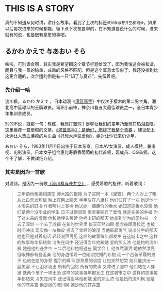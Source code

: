 # THIS IS A STORY

真的不知道从何时讲，讲什么故事。看到了上次的标签`流川枫与苍井空`和`跑步`，如果以后每次进来的时候都能，留下点下次想要聊的，在不知道要说什么的时候，进来就有的说，也是很有意思的事吧。

## るかわ かえで 与あおい そら

咳咳，可别误会啊，其实我是希望把这个章节标题给改了，因为我怕这会被和谐，而且与我一贯的稳重，成熟的风格不匹配。但是这个寓意太形象了，我还没找到比这更合适的，次合适的倒是有一只“知了与夏芒”，先留着吧。

### 先介绍一哈

流川枫，るかわ かえで ，日本动漫《[灌篮高手](https://baike.baidu.com/item/%E7%81%8C%E7%AF%AE%E9%AB%98%E6%89%8B)》中仅次于樱木的第二男主角。湘北高中篮球队的王牌球员，司职小前锋，神奈川县五大最佳球员之一，全日本青少年集训舍成员。

别的不说，就那一句：教练，我想打篮球！足够让我们的童年乃至现在热泪盈眶。这里推荐一篇很燃的文章，[《灌篮高手》：是他们，燃烧了我整个青春](https://baike.baidu.com/tashuo/browse/content?id=7e4db741490e664e5dd90c34&fr=qingtian) ，建议配上永远让人热血沸腾的片头曲《好想大声说爱你》，绝对让你归来仍少年。

あおい そら，1983年11月11日出生于日本东京。日本AV女演员、成人模特，兼电视、电影演员。日本女子组合惠比寿麝香葡萄的初代首领，现成员、OG首领。这个不了解，不做详细介绍。

### 其实是因为一首歌

对没错，是因为一首歌[《流川枫与苍井空》](http://music.163.com/#/m/song?id=357312&userid=60638670) ，感受着歌的旋律，听着歌词：

> 三年前他和她相遇在 师大路的报摊
> 为了买同一本《灌篮》 两个人对上了眼
> 从此白天发短信 晚上在网上聊天
> 半年后在八里村 他们住在了一块
> 她送他一本淘来的旧书 作者叫村上春树
> 他送她一瓶廉价的香水 她知道这香水没毒
> 他们是两个没毕业的学生 日子过得很苦 
> 但青春期有了爱情 就是完美的幸福
> 为了对未来的憧憬 他和她埋头苦读
> 他考上研的那天 她拿到华为的签约书
> 一个去了深圳 一个去了成都
> 在新的世界里 每天茫然四顾
> 想念被距离拉远 也被时间冲淡
> 现实像一块橡皮 擦去了曾经的浪漫 
> 当他鼓起勇气 说出分手的那天
> 她也只是对着电话 轻轻说声再见
> 这样的故事每年都发生 在这城市之中
> 这样的故事每年都结束 消失在风中
> 还记得当年他和她 爱的那么浓
> 他是她的流川枫 她是他的苍井空
> 三年后他和她相遇在 同学会上
> 他依然潇洒 她依然漂亮 但眼神都有些沧桑
> 他的身边带着一位刚刚完婚的新娘
> 而一个西装革履的男子 也站在她的身旁
> 握手的瞬间 那熟悉的温度 让她突然想哭
> 她只能挤出一丝笑容 不让泪水流出
> 所有的回忆 所有的故事 又冲进了脑中 
> 他们站在人群里 像两个孩子一样无助
> 这样的故事每年都发生 在这城市之中
> 这样的故事每年都结束 消失在风中
> 还记得当年他和她 爱的那么浓
> 他是她的流川枫 她是他的苍井空
> 他是她的流川枫 她是他的苍井空

